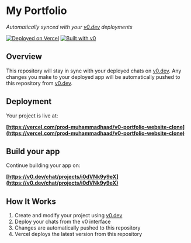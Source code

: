 # My Portfolio

*Automatically synced with your [v0.dev](https://v0.dev) deployments*

[![Deployed on Vercel](https://img.shields.io/badge/Deployed%20on-Vercel-black?style=for-the-badge&logo=vercel)](https://vercel.com/prod-muhammadhaad/v0-portfolio-website-clone)
[![Built with v0](https://img.shields.io/badge/Built%20with-v0.dev-black?style=for-the-badge)](https://v0.dev/chat/projects/i0dVNk9y9eX)

## Overview

This repository will stay in sync with your deployed chats on [v0.dev](https://v0.dev).
Any changes you make to your deployed app will be automatically pushed to this repository from [v0.dev](https://v0.dev).

## Deployment

Your project is live at:

**[https://vercel.com/prod-muhammadhaad/v0-portfolio-website-clone](https://vercel.com/prod-muhammadhaad/v0-portfolio-website-clone)**

## Build your app

Continue building your app on:

**[https://v0.dev/chat/projects/i0dVNk9y9eX](https://v0.dev/chat/projects/i0dVNk9y9eX)**

## How It Works

1. Create and modify your project using [v0.dev](https://v0.dev)
2. Deploy your chats from the v0 interface
3. Changes are automatically pushed to this repository
4. Vercel deploys the latest version from this repository
